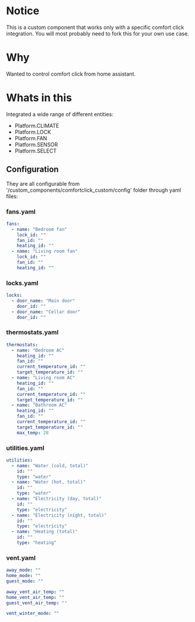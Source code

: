 # Notice

This is a custom component that works only with a specific comfort click integration.
You will most probably need to fork this for your own use case.

# Why

Wanted to control comfort click from home assistant.

# Whats in this

Integrated a wide range of different entities:

* Platform.CLIMATE
* Platform.LOCK
* Platform.FAN
* Platform.SENSOR
* Platform.SELECT

## Configuration

They are all configurable from '/custom_components/comfortclick_custom/config' folder through yaml files:

### fans.yaml

```yaml
fans:
  - name: "Bedroom fan"
    lock_id: ""
    fan_id: ""
    heating_id: ""
  - name: "Living room fan"
    lock_id: ""
    fan_id: ""
    heating_id: ""
```

### locks.yaml

```yaml
locks:
  - door_name: "Main door"
    door_id: ""
  - door_name: "Cellar door"
    door_id: ""
```

### thermostats.yaml

```yaml
thermostats:
  - name: "Bedroom AC"
    heating_id: ""
    fan_id: ""
    current_temperature_id: ""
    target_temperature_id: ""
  - name: "Living room AC"
    heating_id: ""
    fan_id: ""
    current_temperature_id: ""
    target_temperature_id: ""
  - name: "Bathroom AC"
    heating_id: ""
    fan_id: ""
    current_temperature_id: ""
    target_temperature_id: ""
    max_temp: 28
```

### utilities.yaml

```yaml
utilities:
  - name: "Water (cold, total)"
    id: ""
    type: "water"
  - name: "Water (hot, total)"
    id: ""
    type: "water"
  - name: "Electricity (day, total)"
    id: ""
    type: "electricity"
  - name: "Electricity (night, total)"
    id: ""
    type: "electricity"
  - name: "Heating (total)"
    id: ""
    type: "heating"
```

### vent.yaml

```yaml
away_mode: ""
home_mode: ""
guest_mode: ""

away_vent_air_temp: ""
home_vent_air_temp: ""
guest_vent_air_temp: ""

vent_winter_mode: ""
```